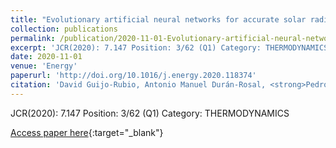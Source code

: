 ```yaml
---
title: "Evolutionary artificial neural networks for accurate solar radiation prediction"
collection: publications
permalink: /publication/2020-11-01-Evolutionary-artificial-neural-networks-for-accurate-solar-radiation-prediction
excerpt: 'JCR(2020): 7.147 Position: 3/62 (Q1) Category: THERMODYNAMICS'
date: 2020-11-01
venue: 'Energy'
paperurl: 'http://doi.org/10.1016/j.energy.2020.118374'
citation: 'David Guijo-Rubio, Antonio Manuel Durán-Rosal, <strong>Pedro Antonio Gutiérrez</strong>, Antonio Manuel Gómez-Orellana, Carlos Casanova-Mateo, Julia Sanz-Justo, Sancho Salcedo-Sanz, César Hervás-Martínez, &quot;Evolutionary artificial neural networks for accurate solar radiation prediction.&quot; Energy, Vol. 210, 2020, pp.118374.'
---
```

JCR(2020): 7.147 Position: 3/62 (Q1) Category: THERMODYNAMICS

[Access paper here](http://doi.org/10.1016/j.energy.2020.118374){:target="_blank"}
